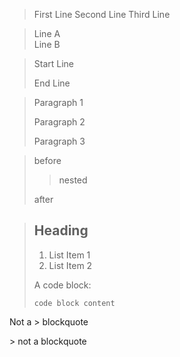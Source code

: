 <!--simple blockquote-->

> First Line Second Line Third Line

<!--empty blockquote-->

<!--with one break-->

> Line A  
Line B

<!--with multiple breaks-->

> Start Line
> 
> End Line

<!--large blockquote-->

> Paragraph 1
> 
> Paragraph 2
> 
> Paragraph 3

<!--nested blockquote-->

> before
> 
> > nested
> 
> after

<!--other elements inside blockquote-->

> ## Heading
> 
> 1. List Item 1
> 2. List Item 2
> 
> A code block:
> 
> ```
> code block content
> ```

<!--------------------------------------
            Special Characters
--------------------------------------->

Not a &gt; blockquote

&gt; not a blockquote